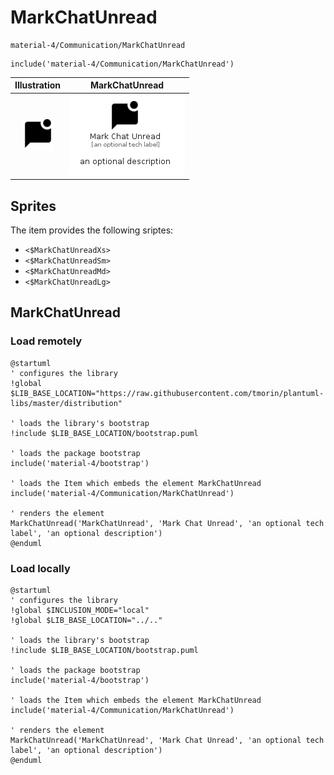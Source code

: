 # MarkChatUnread


```text
material-4/Communication/MarkChatUnread
```

```text
include('material-4/Communication/MarkChatUnread')
```



| Illustration | MarkChatUnread |
| :---: | :---: |
| ![illustration for Illustration](../../material-4/Communication/MarkChatUnread.png) | ![illustration for MarkChatUnread](../../material-4/Communication/MarkChatUnread.Local.png) |



## Sprites
The item provides the following sriptes:

- `<$MarkChatUnreadXs>`
- `<$MarkChatUnreadSm>`
- `<$MarkChatUnreadMd>`
- `<$MarkChatUnreadLg>`





## MarkChatUnread

### Load remotely
```plantuml
@startuml
' configures the library
!global $LIB_BASE_LOCATION="https://raw.githubusercontent.com/tmorin/plantuml-libs/master/distribution"

' loads the library's bootstrap
!include $LIB_BASE_LOCATION/bootstrap.puml

' loads the package bootstrap
include('material-4/bootstrap')

' loads the Item which embeds the element MarkChatUnread
include('material-4/Communication/MarkChatUnread')

' renders the element
MarkChatUnread('MarkChatUnread', 'Mark Chat Unread', 'an optional tech label', 'an optional description')
@enduml
```

### Load locally
```plantuml
@startuml
' configures the library
!global $INCLUSION_MODE="local"
!global $LIB_BASE_LOCATION="../.."

' loads the library's bootstrap
!include $LIB_BASE_LOCATION/bootstrap.puml

' loads the package bootstrap
include('material-4/bootstrap')

' loads the Item which embeds the element MarkChatUnread
include('material-4/Communication/MarkChatUnread')

' renders the element
MarkChatUnread('MarkChatUnread', 'Mark Chat Unread', 'an optional tech label', 'an optional description')
@enduml
```

